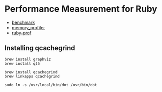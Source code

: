 # Performance Measurement for Ruby

* [benchmark](http://ruby-doc.org/stdlib-2.3.1/libdoc/benchmark/rdoc/index.html)
* [memory_profiler](https://github.com/SamSaffron/memory_profiler)
* [ruby-prof](https://github.com/ruby-prof/ruby-prof)

## Installing qcachegrind

    brew install graphviz
    brew install qt5

    brew install qcachegrind
    brew linkapps qcachegrind

    sudo ln -s /usr/local/bin/dot /usr/bin/dot
